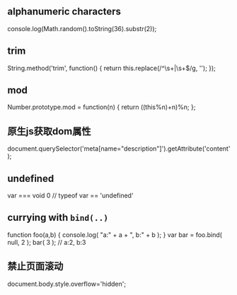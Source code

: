 alphanumeric characters
------------------------
console.log(Math.random().toString(36).substr(2));

trim
------------
String.method('trim', function() {
	return this.replace(/^\s+|\s+$/g, '');
});

mod
-------
Number.prototype.mod = function(n) {
    return ((this%n)+n)%n;
};

原生js获取dom属性
-------
document.querySelector('meta[name="description"]').getAttribute('content');

undefined
-------
var === void 0 // typeof var == 'undefined'

currying with `bind(..)`
-------
function foo(a,b) {
    console.log( "a:" + a + ", b:" + b );
}
var bar = foo.bind( null, 2 );
bar( 3 ); // a:2, b:3

禁止页面滚动
-------
document.body.style.overflow='hidden';
